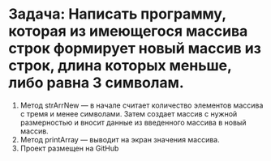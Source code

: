 # Задача: Написать программу, которая из имеющегося массива строк формирует новый массив из строк, длина которых меньше, либо равна 3 символам.

1. Метод strArrNew — в начале считает количество элементов массива с тремя и менее символами. Затем создает массив с нужной размерностью и вносит данные из введенного массива в новый массив.
2. Метод printArray — выводит на экран значения массива.
3. Проект размещен на GitHub
